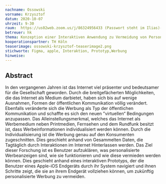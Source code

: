 ```yaml
---
nachname: Ossowski  
vorname: Krzysztof
datum: 2020-10-07
uhrzeit: 9-30
raum:  https://us02web.zoom.us/j/86324956433 (Passwort steht im Ilias)-Präsentation
betreuer: hk
thema: Konzeption einer Interaktiven Anwendung zu Vermeidung von Personalisierten Werbeanzeigen
kooperationspartner: TH Köln
teaserimage: ossowski-krzysztof-teaserimage2.png
stichworte: Figma, apple, Interaktion, Prototyp,Werbung
hinweise:
---
```


## Abstract

In den vergangenen Jahren ist das Internet viel präsenter und bedeutsamer für die Gesellschaft geworden. Durch die breitgefächerten Möglichkeiten, die das Internet als Medium darbietet, haben sich bis auf wenige Ausnahmen, Formen der öffentlichen Kommunikation völlig verändert. Ebenfalls veränderte sich die Werbung als Typ der öffentlichen Kommunikation und schaffte es sich den neuen ”virtuellen“ Bedingungen anzupassen.
Das Alleinstellungsmerkmal, welches das Internet als Werbemedium neben Printmedien, Fernsehen und dem Rundfunk besitzt ist, dass Werbeinformationen individualisiert werden können. Durch die Individualisierung ist die Werbung genau auf den Konsumenten zugeschnitten. Dies geschieht anhand von Gesammelten Daten, die Tagtäglich durch Interaktionen im Internet Hinterlassen werden. Das Ziel dieser Forschung ist es Benutzer aufzuklären, was personalisierte Werbeanzeigen sind, wie sie funktionieren und wie diese vermieden werden können.
Dies geschieht anhand eines interaktiven Prototyps, der die Benutzer eines Apple-iOS Endgeräts durch ihr System navigiert und ihnen Schritte zeigt, die sie an ihrem Endgerät vollziehen können, um zukünftig personalisierte Werbung zu vermeiden.

